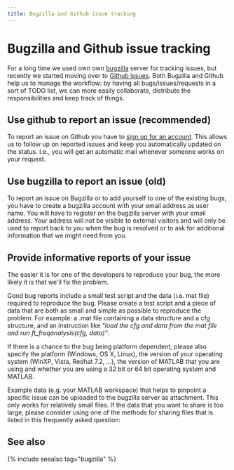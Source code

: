 ```yaml
---
title: Bugzilla and Github issue tracking
---
```


# Bugzilla and Github issue tracking

For a long time we used own own [bugzilla](http://bugzilla.fieldtriptoolbox.org) server for tracking issues, but recently we started moving over to [Github issues](http://github.com/fieldtrip/fieldtrip/issues). Both Bugzilla and Github help us to manage the workflow: by having all bugs/issues/requests in a sort of TODO list, we can more easily collaborate,  distribute the responsibilities and keep track of things.

## Use github to report an issue (recommended)

To report an issue on Github you have to [sign up for an account](https://github.com/join).  This allows us to follow up on reported issues and keep you automatically updated on the status. I.e., you will get an automatic mail whenever someone works on your request.

## Use bugzilla to report an issue (old)

To report an issue on Bugzilla or to add yourself to one of the existing bugs, you have to create a bugzilla account with your email address as user name. You will have to register on the bugzilla server with your email address. Your address will not be visible to external visitors and will only be used to report back to you when the bug is resolved or to ask for additional information that we might need from you.

## Provide informative reports of your issue

The easier it is for one of the developers to reproduce your bug, the more likely it is that we'll fix the problem.

Good bug reports include a small test script and the data (i.e. mat file) required to reproduce the bug. Please create a test script and a piece of data that are both as small and simple as possible to reproduce the problem. For example: a .mat file containing a data structure and a cfg structure, and an instruction like *"load the cfg and data from the mat file and run ft_freqanalysis(cfg, data)"*.

If there is a chance to the bug being platform dependent, please also specify the platform (Windows, OS X, Linux), the version of your operating system (WinXP, Vista, Redhat 7.2, ...), the version of MATLAB that you are using and whether you are using a 32 bit or 64 bit operating system and MATLAB.

Example data (e.g. your MATLAB workspace) that helps to pinpoint a specific issue can be uploaded to the bugzilla server as attachment. This only works for relatively small files. If the data that you want to share is too large, please consider using one of the methods for sharing files that is listed in this frequently asked question:

## See also

{% include seealso tag="bugzilla" %}
